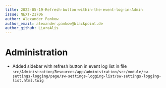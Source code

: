 ```yaml
---
title: 2022-05-19-Refresh-button-within-the-event-log-in-Admin
issue: NEXT-21706
author: Alexander Pankow
author_email: alexander.pankow@blackpoint.de
author_github: LiaraAlis
---
```

# Administration
* Added sidebar with refresh button in event log list in file `src/Administration/Resources/app/administration/src/module/sw-settings-logging/page/sw-settings-logging-list/sw-settings-logging-list.html.twig`
